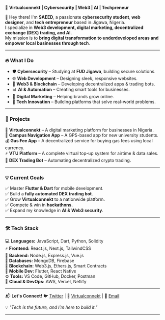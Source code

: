 
🚀 **Virtualconnekt | Cybersecurity | Web3 | AI | Techpreneur**

👋 Hey there! I'm **SAEED**, a passionate **cybersecurity student**, **web designer**, and **tech entrepreneur** based in Jigawa, Nigeria. <br/>
I specialize in **Web3 development, digital marketing, decentralized exchange (DEX) trading, and AI**. <br/>
My mission is to **bring digital transformation to underdeveloped areas and empower local businesses through tech**.<br/>

---

### 🔥 **What I Do**
- 🛡️ **Cybersecurity** – Studying at **FUD Jigawa**, building secure solutions.<br/>
- 🌐 **Web Development** – Designing sleek, responsive websites.<br/>
- 💱 **Web3 & Blockchain** – Developing decentralized apps & trading bots.<br/>
- 📊 **AI & Automation** – Creating smart tools for businesses.<br/>
- 📢 **Digital Marketing** – Helping brands grow online.<br/>
- 📍 **Tech Innovation** – Building platforms that solve real-world problems.<br/>

---

### 📌 **Projects**
🚀 **Virtualconnekt** – A digital marketing platform for businesses in Nigeria.  <br/>
📍 **Campus Navigation App** – A GPS-based app for new university students.  <br/>
💰 **Gas Fee App** – A decentralized service for buying gas fees using local currency.  <br/>
⚡ **VTU Platform** – A complete virtual top-up system for airtime & data sales.  <br/>
🤖 **DEX Trading Bot** – Automating decentralized crypto trading.  <br/>

---

### 💡 **Current Goals**
✅ Master **Flutter & Dart** for mobile development.  <br/>
✅ Build a **fully automated DEX trading bot**.  <br/>
✅ Grow **Virtualconnekt** to a nationwide platform.  <br/>
✅ Compete & win in **hackathons**.  <br/>
✅ Expand my knowledge in **AI & Web3 security**.  <br/>

---

### 🛠️ **Tech Stack**
💻 **Languages:** JavaScript, Dart, Python, Solidity  <br/>
⚡ **Frontend:** React.js, Next.js, TailwindCSS  <br/>
📡 **Backend:** Node.js, Express.js, Vue.js<br/>
💾 **Databases:** MongoDB, Firebase  <br/>
🔗 **Blockchain:** Web3.js, Ethers.js, Smart Contracts  <br/>
📱 **Mobile Dev:** Flutter, React Native  <br/>
⚙️ **Tools:** VS Code, GitHub, Docker, Postman  <br/>
🚀 **Cloud & DevOps:** AWS, Vercel, Netlify  <br/>

---

📬 **Let's Connect!**
 🐦 [Twitter](https://x.com/bugyman66?t=WVKROFVfyKoSpwERK5Jg7Q&s=09) | 🔗 [Virtualconnekt](https://virtualconnekt.com.ng) | 📩 [Email](mailto:saidabbaahmad@gmail.com)  <br/>

💡 _"Tech is the future, and I’m here to build it."_  

---
